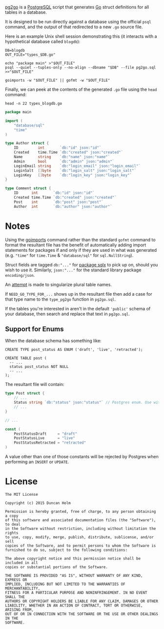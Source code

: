 [pg2go] is a [PostgreSQL] script that generates [Go] struct definitions for all
tables in a database.

It is designed to be run directly against a database using the official `psql` command, and the output of that redirected to a new `.go` source file.

Here is an example Unix shell session demonstrating this (it interacts with a hypothetical database called `blogdb`):

```shell
DB=blogdb
OUT_FILE="types_$DB.go"

echo "package main" >"$OUT_FILE"
psql --quiet --tuples-only --no-align --dbname "$DB" --file pg2go.sql >>"$OUT_FILE"

goimports -w "$OUT_FILE" || gofmt -w "$OUT_FILE"
```

Finally, we can peek at the contents of the generated `.go` file using the `head` command:

```shell
head -n 22 types_blogdb.go
```

```go
package main

import (
    "database/sql"
    "time"
)

type Author struct {
    ID         int       `db:"id" json:"id"`
    Created    time.Time `db:"created" json:"created"`
    Name       string    `db:"name" json:"name"`
    Admin      bool      `db:"admin" json:"admin"`
    LoginEmail string    `db:"login_email" json:"login_email"`
    LoginSalt  []byte    `db:"login_salt" json:"login_salt"`
    LoginKey   []byte    `db:"login_key" json:"login_key"`
}

type Comment struct {
    ID      int       `db:"id" json:"id"`
    Created time.Time `db:"created" json:"created"`
    Post    int       `db:"post" json:"post"`
    Author  int       `db:"author" json:"author"`
```

# Notes

Using the [goimports] command rather than the standard `gofmt` command to format the resultant file has the benefit of automatically adding import statements for packages if and only if they are used in what was generated (e.g. `"time"` for `time.Time` & `"database/sql"` for `sql.NullString`).

Struct fields are tagged `db:"..."` for [package sqlx][sqlx] to pick up on, should you wish to use it. Similarly, `json:"..."` for the standard library package `encoding/json`.

An [attempt](https://github.com/frou/pg2go/blob/master/pg2go.sql#L83) is made to singularize plural table names.

If `NEED_GO_TYPE_FOR_...` shows up in the resultant file then add a case for that type name to the `type_pg2go` function in `pg2go.sql`.

If the tables you're interested in aren't in the default `'public'` schema of your database, then search and replace that text in `pg2go.sql`.

## Support for Enums

When the database schema has something like:

```plpgsql
CREATE TYPE post_status AS ENUM ('draft', 'live', 'retracted');

CREATE TABLE post (
  -- ...
  status post_status NOT NULL
  -- ...
);
```

The resultant file will contain:

```go
type Post struct {
    // ...
    Status string `db:"status" json:"status"` // Postgres enum. Use with the PostStatus* constants.
    // ...
}

// ...

const (
    PostStatusDraft     = "draft"
    PostStatusLive      = "live"
    PostStatusRetracted = "retracted"
)
```

A value other than one of those constants will be rejected by Postgres when performing an `INSERT` or `UPDATE`.

# License

```text
The MIT License

Copyright (c) 2015 Duncan Holm

Permission is hereby granted, free of charge, to any person obtaining a copy
of this software and associated documentation files (the "Software"), to deal
in the Software without restriction, including without limitation the rights
to use, copy, modify, merge, publish, distribute, sublicense, and/or sell
copies of the Software, and to permit persons to whom the Software is
furnished to do so, subject to the following conditions:

The above copyright notice and this permission notice shall be included in all
copies or substantial portions of the Software.

THE SOFTWARE IS PROVIDED "AS IS", WITHOUT WARRANTY OF ANY KIND, EXPRESS OR
IMPLIED, INCLUDING BUT NOT LIMITED TO THE WARRANTIES OF MERCHANTABILITY,
FITNESS FOR A PARTICULAR PURPOSE AND NONINFRINGEMENT. IN NO EVENT SHALL THE
AUTHORS OR COPYRIGHT HOLDERS BE LIABLE FOR ANY CLAIM, DAMAGES OR OTHER
LIABILITY, WHETHER IN AN ACTION OF CONTRACT, TORT OR OTHERWISE, ARISING FROM,
OUT OF OR IN CONNECTION WITH THE SOFTWARE OR THE USE OR OTHER DEALINGS IN THE
SOFTWARE.
```

[pg2go]: https://github.com/frou/pg2go
[postgresql]: https://www.postgresql.org
[psql]: http://www.postgresql.org/docs/current/static/app-psql.html
[goimports]: https://godoc.org/golang.org/x/tools/cmd/goimports
[go]: https://www.golang.org
[sqlx]: https://github.com/jmoiron/sqlx

